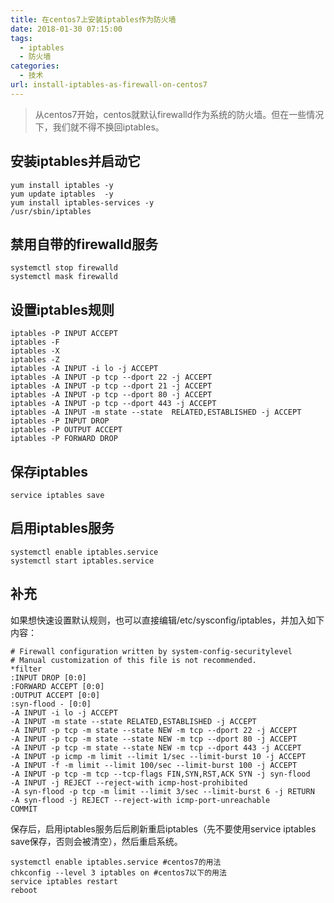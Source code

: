 ```yaml
---
title: 在centos7上安装iptables作为防火墙
date: 2018-01-30 07:15:00
tags: 
  - iptables
  - 防火墙
categories:
  - 技术
url: install-iptables-as-firewall-on-centos7
---
```


> 从centos7开始，centos就默认firewalld作为系统的防火墙。但在一些情况下，我们就不得不换回iptables。

<!--more-->

## 安装iptables并启动它

```
yum install iptables -y
yum update iptables  -y
yum install iptables-services -y
/usr/sbin/iptables
```

## 禁用自带的firewalld服务

```
systemctl stop firewalld
systemctl mask firewalld
```

## 设置iptables规则

```
iptables -P INPUT ACCEPT
iptables -F
iptables -X
iptables -Z
iptables -A INPUT -i lo -j ACCEPT
iptables -A INPUT -p tcp --dport 22 -j ACCEPT
iptables -A INPUT -p tcp --dport 21 -j ACCEPT
iptables -A INPUT -p tcp --dport 80 -j ACCEPT
iptables -A INPUT -p tcp --dport 443 -j ACCEPT
iptables -A INPUT -m state --state  RELATED,ESTABLISHED -j ACCEPT
iptables -P INPUT DROP
iptables -P OUTPUT ACCEPT
iptables -P FORWARD DROP
```

## 保存iptables

```
service iptables save
```

## 启用iptables服务

```
systemctl enable iptables.service
systemctl start iptables.service
```

## 补充

如果想快速设置默认规则，也可以直接编辑/etc/sysconfig/iptables，并加入如下内容：

```
# Firewall configuration written by system-config-securitylevel
# Manual customization of this file is not recommended.
*filter
:INPUT DROP [0:0]
:FORWARD ACCEPT [0:0]
:OUTPUT ACCEPT [0:0]
:syn-flood - [0:0]
-A INPUT -i lo -j ACCEPT
-A INPUT -m state --state RELATED,ESTABLISHED -j ACCEPT
-A INPUT -p tcp -m state --state NEW -m tcp --dport 22 -j ACCEPT
-A INPUT -p tcp -m state --state NEW -m tcp --dport 80 -j ACCEPT
-A INPUT -p tcp -m state --state NEW -m tcp --dport 443 -j ACCEPT
-A INPUT -p icmp -m limit --limit 1/sec --limit-burst 10 -j ACCEPT
-A INPUT -f -m limit --limit 100/sec --limit-burst 100 -j ACCEPT
-A INPUT -p tcp -m tcp --tcp-flags FIN,SYN,RST,ACK SYN -j syn-flood
-A INPUT -j REJECT --reject-with icmp-host-prohibited
-A syn-flood -p tcp -m limit --limit 3/sec --limit-burst 6 -j RETURN
-A syn-flood -j REJECT --reject-with icmp-port-unreachable
COMMIT
```

保存后，启用iptables服务后后刷新重启iptables（先不要使用service iptables save保存，否则会被清空），然后重启系统。

```
systemctl enable iptables.service #centos7的用法
chkconfig --level 3 iptables on #centos7以下的用法
service iptables restart
reboot
```